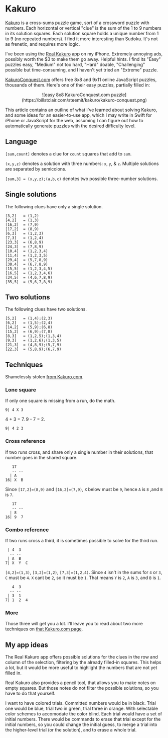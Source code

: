 # Kakuro

[Kakuro](http://www.kakuro.com/) is a cross-sums puzzle game, sort of a crossword puzzle with numbers. Each horizontal or vertical "clue" is the sum of the 1 to 9 numbers in its solution squares. Each solution square holds a unique number from 1 to 9 (no repeated numbers). I find it more interesting than Sudoku. It's not as frenetic, and requires more logic.

I've been using the [Real Kakuro](https://itunes.apple.com/us/app/real-kakuro/id459669325) app on my iPhone. Extremely annoying ads, possibly worth the $3 to make them go away. Helpful hints. I find its "Easy" puzzles easy, "Medium" not too hard, "Hard" doable, "Challenging" possible but time-consuming, and I haven't yet tried an "Extreme" puzzle.

[KakuroConquest.com](http://www.kakuroconquest.com/) offers free 8x8 and 9x11 online JavaScript puzzles, thousands of them. Here's one of their easy puzzles, partially filled in:

<center>
![easy 8x8 KakuroConquest.com puzzle](https://billstclair.com/steemit/kakuro/kakuro-conquest.png)
</center>

This article contains an outline of what I've learned about solving Kakuro, and some ideas for an easier-to-use app, which I may write in Swift for iPhone or JavaScript for the web, assuming I can figure out how to automatically generate puzzles with the desired difficulty level.

## Language

`[sum,count]` denotes a clue for `count` squares that add to `sum`.

`(x,y,z)` denotes a solution with three numbers: `x`, `y`, & `z`. Multiple solutions are separated by semicolons.

`[sum,3] = (x,y,z);(a,b,c)` denotes two possible three-number solutions.

## Single solutions

The following clues have only a single solution.

```
[3,2]   = (1,2)
[4,2]   = (1,3)
[16,2]  = (7,9)
[17,2]  = (8,9)
[6,3]   = (1,2,3)
[7,3]   = (1,2,4)
[23,3]  = (6,8,9)
[24,3]  = (7,8,9)
[10,4]  = (1,2,3,4)
[11,4]  = (1,2,3,5)
[29,4]  = (5,7,8,9)
[30,4]  = (6,7,8,9)
[15,5]  = (1,2,3,4,5)
[16,5]  = (1,2,3,4,6)
[34,5]  = (4,6,7,8,9)
[35,5]  = (5,6,7,8,9)
```

## Two solutions

The following clues have two solutions.

```
[5,2]   = (1,4);(2,3)
[6,2]   = (1,5);(2,4)
[14,2]  = (5,9);(6,8)
[15,2]  = (6,9);(7,8)
[8,3]   = (1,2,5);(1,3,4)
[9,3]   = (1,2,6);(1,3,5)
[21,3]  = (4,8,9);(5,7,9)
[22,3]  = (5,8,9);(6,7,9)
```

## Techniques

Shamelessly stolen [from Kakuro.com](http://www.kakuro.com/techniques.php).

### Lone square

If only one square is missing from a run, do the math.

```
9| 4 X 3
```

4 + 3 = 7. 9 - 7 = 2.

```
9| 4 2 3
```

### Cross reference

If two runs cross, and share only a single number in their solutions, that number goes in the shared square.

```
   17
   -- --
  | A
16| X  B
```

Since `[17,2]=(8,9)` and `[16,2]=(7,9)`, `X` below must be `9`, hence `A` is `8` ,and `B` is `7`.

```
   17
   -- --
  | 8
16| 9  7
```

### Combo reference

If two runs cross a third, it is sometimes possible to solve for the third run.

```
 | 4  3
  -- --
 | A  B
7| X  Y  C
```

`[4,2]=(1,3)`, `[3,2]=(1,2)`, `[7,3]=(1,2,4)`. Since `4` isn't in the sums for `4` or `3`, `C` must be `4`. `X` cant be `2`, so it must be `1`. That means `Y` is `2`, `A` is `3`, and `B` is `1`.

```
   4  3
  -- --
 | 3  1
7| 1  2  4
```

### More

Those three will get you a lot. I'll leave you to read about two more techniques on [that Kakuro.com page](http://www.kakuro.com/techniques.php).

## My app ideas

The Real Kakuro app offers possible solutions for the clues in the row and column of the selection, filtering by the already filled-in squares. This helps a lot, but it would be more useful to highlight the numbers that are not yet filled in.

Real Kakuro also provides a pencil tool, that allows you to make notes on empty squares. But those notes do not filter the possible solutions, so you have to do that yourself.

I want to have colored trials. Committed numbers would be in black. Trial one would be blue, trial two in green, trial three in orange. With selectable color schemes to accomodate the color blind. Each trial would have a set of initial numbers. There would be commands to erase that trial except for the initial numbers, so you could change the initial guess, to merge a trial into the higher-level trial (or the solution), and to erase a whole trial.
